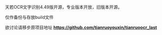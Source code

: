 天若OCR文字识别4.49版开源，专业版本开放，旧版本开源。

仅作备份与存放build文件

欲讨论请移步原项目地址 **https://github.com/tianruoyouxin/tianruoocr_last**
